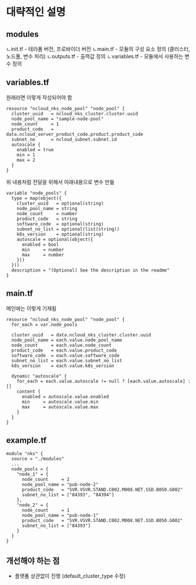 # 대략적인 설명

## modules
ㄴinit.tf - 테라폼 버전, 프로바이더 버전
ㄴmain.tf - 모듈의 구성 요소 정의 (클러스터, 노드풀, 변수 처리)
ㄴoutputs.tf - 출력값 정의
ㄴvariables.tf - 모듈에서 사용하는 변수 정의

## variables.tf

원래라면 이렇게 작성되어야 함
```
resource "ncloud_nks_node_pool" "node_pool" {
  cluster_uuid   = ncloud_nks_cluster.cluster.uuid
  node_pool_name = "sample-node-pool"
  node_count     = 1
  product_code   = data.ncloud_server_product_code.product.product_code
  subnet_no      = ncloud_subnet.subnet.id
  autoscale {
    enabled = true
    min = 1
    max = 2
  }
}
```

위 내용처럼 전달을 위해서 아래내용으로 변수 만듦
```
variable "node_pools" {
  type = map(object({
    cluster_uuid   = optional(string)
    node_pool_name = string
    node_count     = number
    product_code   = string
    software_code  = optional(string)
    subnet_no_list = optional(list(string))
    k8s_version    = optional(string)
    autoscale = optional(object({
      enabled = bool
      min     = number
      max     = number
    }))
  }))
  description = "(Optional) See the description in the readme"
}
```

## main.tf

메인에는 이렇게 기재됨
```
resource "ncloud_nks_node_pool" "node_pool" {
  for_each = var.node_pools

  cluster_uuid   = data.ncloud_nks_cluster.cluster.uuid
  node_pool_name = each.value.node_pool_name
  node_count     = each.value.node_count
  product_code   = each.value.product_code
  software_code  = each.value.software_code
  subnet_no_list = each.value.subnet_no_list
  k8s_version    = each.value.k8s_version

  dynamic "autoscale" {
    for_each = each.value.autoscale != null ? [each.value.autoscale] : []
    content {
      enabled = autoscale.value.enabled
      min     = autoscale.value.min
      max     = autoscale.value.max
    }
  }
}
```

## example.tf

```
module "nks" {
  source = "./modules"
  ...
  node_pools = {
    "node_1" = {
      node_count     = 2
      node_pool_name = "pub-node-2"
      product_code   = "SVR.VSVR.STAND.C002.M008.NET.SSD.B050.G002"
      subnet_no_list = ["84393", "84394"]
    },
    "node_2" = {
      node_count     = 1
      node_pool_name = "pub-node-1"
      product_code   = "SVR.VSVR.STAND.C002.M008.NET.SSD.B050.G002"
      subnet_no_list = ["84393"]
    }
  }
}
```

## 개선해야 하는 점
- 플랫폼 상관없이 진행 (default_cluster_type 수정)